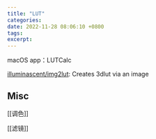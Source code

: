 ```yaml
---
title: "LUT"
categories: 
date: 2022-11-28 08:06:10 +0800
tags: 
excerpt: 
---
```





macOS app：LUTCalc

[illuminascent/img2lut](https://github.com/illuminascent/img2lut): Creates 3dlut via an image

## Misc

[[调色]]

[[滤镜]]



